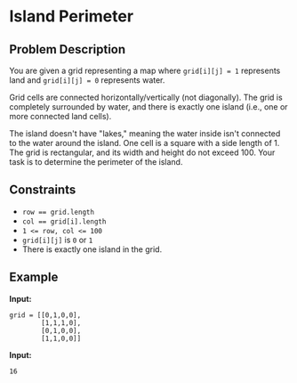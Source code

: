 # Island Perimeter

## Problem Description
You are given a grid representing a map where `grid[i][j] = 1` represents land and `grid[i][j] = 0` represents water.

Grid cells are connected horizontally/vertically (not diagonally). The grid is completely surrounded by water, and there is exactly one island (i.e., one or more connected land cells).

The island doesn't have "lakes," meaning the water inside isn't connected to the water around the island. One cell is a square with a side length of 1. The grid is rectangular, and its width and height do not exceed 100. Your task is to determine the perimeter of the island.

## Constraints
- `row == grid.length`
- `col == grid[i].length`
- `1 <= row, col <= 100`
- `grid[i][j]` is `0` or `1`
- There is exactly one island in the grid.

## Example
**Input:**
```plaintext
grid = [[0,1,0,0],
        [1,1,1,0],
        [0,1,0,0],
        [1,1,0,0]]
```
**Input:**
```plaintext
16
```
